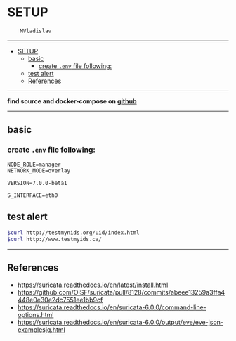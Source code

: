 # SETUP

```sh
    MVladislav
```

---

- [SETUP](#setup)
  - [basic](#basic)
    - [create `.env` file following:](#create-env-file-following)
  - [test alert](#test-alert)
  - [References](#references)

---

**find source and docker-compose on [github](https://github.com/MVladislav/vm-docker-collection/tree/develop/composer/sec/suricata)**

---

## basic

### create `.env` file following:

```env
NODE_ROLE=manager
NETWORK_MODE=overlay

VERSION=7.0.0-beta1

S_INTERFACE=eth0
```

## test alert

```sh
$curl http://testmynids.org/uid/index.html
$curl http://www.testmyids.ca/
```

---

## References

- <https://suricata.readthedocs.io/en/latest/install.html>
- <https://github.com/OISF/suricata/pull/8128/commits/abeee13259a3ffa4448e0e30e2dc7551ee1bb9cf>
- <https://suricata.readthedocs.io/en/suricata-6.0.0/command-line-options.html>
- <https://suricata.readthedocs.io/en/suricata-6.0.0/output/eve/eve-json-examplesjq.html>
